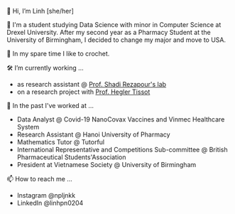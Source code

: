 👋 Hi, I’m Linh [she/her]

👀 I'm a student studying Data Science with minor in Computer Science at Drexel University. After my second year as a Pharmacy Student at the University of Birmingham, I decided to change my major and move to USA. 

🌱 In my spare time I like to crochet.

🛠 I’m currently working ...
- as research assistant @ [Prof. Shadi Rezapour's lab](https://www.shadirezapour.com/about) 
- on a research project with [Prof. Hegler Tissot](http://hextrato.com/) 

💞️ In the past I've worked at ...
- Data Analyst @ Covid-19 NanoCovax Vaccines and Vinmec Healthcare System
- Research Assistant @ Hanoi University of Pharmacy 
- Mathematics Tutor @ Tutorful
- International Representative and Competitions Sub-committee @ British Pharmaceutical Students'Association
- President at Vietnamese Society @ University of Birmingham

📫 How to reach me ...
- Instagram @npljnkk
- LinkedIn @linhpn0204
